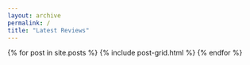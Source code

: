 ```yaml
---
layout: archive
permalink: /
title: "Latest Reviews"
---
```


<div class="tiles">
{% for post in site.posts %}
	{% include post-grid.html %}
{% endfor %}
</div><!-- /.tiles -->